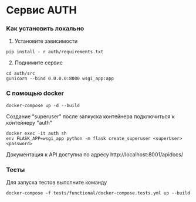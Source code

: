 # Сервис AUTH
### Как установить локально
1. Установите зависимости
```
pip install - r auth/requirements.txt
```
2. Поднимите сервис
```
cd auth/src
gunicorn --bind 0.0.0.0:8000 wsgi_app:app 
```
### С помощью docker
```
docker-compose up -d --build
```
Создание "superuser" после запкуска контейнера подключиться к контейнеру "auth"
```
docker exec -it auth sh
env FLASK_APP=wsgi_app python -m flask create_superuser <superUser> <password>
```
Документация к API доступна по адресу http://localhost:8001/apidocs/
### Тесты
Для запуска тестов выполните команду
```
docker-compose -f tests/functional/docker-compose.tests.yml up --build
```